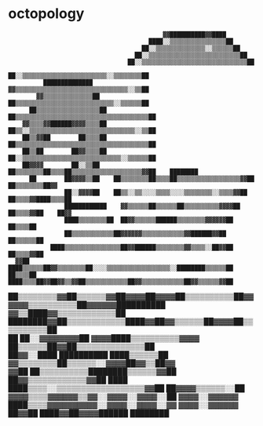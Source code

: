 # octopology

                                                ▓▓██████████▓▓████                            
                                            ████░░▒▒▒▒▒▒▒▒▒▒▒▒▒▒▒▒██                          
                                          ██░░▒▒▒▒▒▒▒▒▒▒▒▒▒▒░░▒▒▒▒▒▒██                        
                                        ██░░▒▒▒▒▒▒▒▒▒▒▒▒▒▒▒▒▒▒▒▒▒▒▒▒▒▒██                      
                                      ██░░▒▒▒▒▒▒▒▒▒▒▒▒▒▒▒▒▒▒▒▒▒▒▒▒▒▒▒▒▒▒██                    
                                    ██░░▒▒▒▒▒▒▒▒▒▒▒▒▒▒▒▒▒▒▒▒▒▒▒▒░░▒▒▒▒▒▒▒▒██                  
              ██████████████        ▓▓▒▒▒▒▒▒▒▒▒▒▒▒▒▒▒▒▒▒▒▒▒▒▒▒▒▒▒▒▒▒▒▒░░▒▒██                  
            ▓▓▒▒▒▒▒▒▒▒▒▒▒▒▒▒██      ██▒▒▒▒▒▒▒▒▒▒▒▒▒▒▒▒▒▒▒▒▒▒▒▒▒▒▒▒░░▒▒▒▒▒▒██                  
          ██▒▒▒▒▒▒▒▒▒▒▒▒▒▒▒▒▒▒██  ██▒▒▒▒▒▒▒▒▒▒▒▒▒▒▒▒▒▒▒▒▒▒▒▒▒▒▒▒▒▒▒▒▒▒▒▒▒▒██                  
        ▓▓▒▒▒▒▓▓██████▓▓▓▓▒▒▒▒██  ██▒▒░░▒▒▒▒▒▒▒▒▒▒▒▒▒▒▒▒▒▒▒▒▒▒▒▒▒▒▒▒▒▒░░▒▒██                  
        ██▒▒▓▓██        ██▒▒▒▒██  ██▒▒▒▒▒▒▒▒▒▒▒▒▒▒▒▒▒▒▒▒▒▒▒▒▒▒▒▒▒▒▒▒▒▒▒▒▒▒██                  
        ██▒▒██        ██▓▓▒▒▒▒██  ██░░▒▒▒▒▒▒▒▒▒▒▒▒▒▒▒▒▒▒▒▒▒▒▒▒▒▒▒▒░░▒▒▒▒▒▒██                  
        ██▓▓▓▓        ██░░▒▒██    ██▒▒▒▒▒▒▒▒██▒▒▒▒██▒▒▒▒▒▒▒▒▒▒▒▒▒▒▒▒▒▒▒▒▓▓██    ████████      
          ██        ██▓▓▓▓▒▒██    ██▒▒▒▒▒▒▒▒██▒▒▒▒██▒▒▒▒▒▒▒▒▒▒▒▒▒▒▒▒▒▒▓▓██    ██▒▒▒▒▒▒▒▒██▓▓  
                    ██░░▓▓▓▓██    ██▒▒░░▒▒░░░░▒▒▒▒░░░░▒▒▒▒▒▒▒▒░░▒▒▒▒▓▓██    ██▒▒▒▒▓▓████▒▒▒▒██
                    ████████████    ▓▓▒▒▒▒▒▒██▒▒▒▒▒▒██▒▒▒▒▒▒▒▒▒▒▓▓▓▓██    ██▒▒▒▒▓▓██    ██▓▓  
                    ████▒▒▒▒▒▒▒▒██  ██▓▓▒▒▒▒▒▒██████▒▒▒▒▒▒▒▒▓▓▓▓▓▓██      ██▒▒▒▒██            
                    ██▒▒▒▒▒▒▒▒▒▒▒▒██▓▓▓▓▓▓▒▒▒▒▒▒▒▒▒▒▒▒▓▓██████▓▓██      ██▒▒▒▒▒▒██            
                ████▒▒▒▒▒▒▒▒▒▒▒▒▒▒▒▒██▓▓██████▒▒▒▒▒▒▒▒▓▓▒▒▒▒░░██▓▓██    ██▒▒▒▒▓▓██            
      ▓▓██      ████▒▒▒▒▒▒██▓▓▒▒▒▒▒▒▒▒██░░░░▒▒▒▒▒▒▒▒▒▒▒▒▒▒▒▒▒▒░░████████▒▒▒▒▒▒██              
    ██▒▒▒▒██    ████▒▒▒▒██▓▓██▓▓▒▒▓▓██▒▒▒▒▒▒▒▒▒▒▒▒██▓▓▒▒▒▒▒▒▒▒▒▒▒▒██▓▓▒▒▒▒▒▒▓▓██              
  ██▒▒▒▒▒▒▒▒▓▓██▒▒▒▒▒▒▓▓██▓▓▓▓██▓▓▓▓██▒▒▒▒▒▒▒▒▒▒██▓▓▓▓▓▓▒▒▒▒▒▒▒▒▒▒██▓▓▓▓▓▓██████████          
▓▓▒▒████▓▓▒▒▒▒▒▒▒▒▒▒▒▒██  ████████▓▓██▒▒▒▒▒▒▒▒▒▒▒▒████▓▓██▓▓▒▒▒▒▒▒██▓▓▓▓██▒▒▒▒▒▒▒▒▒▒██        
  ██    ██░░▓▓▓▓▓▓▓▓██            ▓▓▓▓████▒▒▒▒▒▒▒▒▒▒▓▓▓▓  ██▒▒▒▒▒▒██▓▓██▒▒▒▒▒▒▒▒▒▒▒▒▒▒██      
          ██▓▓░░████      ██████████      ████▒▒▒▒▒▒██    ▓▓▒▒▒▒▒▒▒▒██▒▒▒▒▒▒░░▓▓▓▓██▓▓▒▒██▓▓  
            ▓▓██        ██▒▒▒▒▒▒▒▒▒▒████████▒▒▒▒▒▒▓▓██    ██▓▓▒▒▒▒▒▒▒▒▒▒▒▒▓▓██      ████      
                    ████▒▒▒▒░░▒▒▒▒▒▒▒▒▒▒▒▒▒▒▒▒▒▒▓▓██        ██▓▓▓▓▒▒▒▒▒▒░░██                  
                ▓▓▓▓▒▒▒▒▓▓▓▓▓▓▒▒▓▓░░▓▓▓▓░░▓▓▓▓░░██            ▓▓▓▓░░▓▓▓▓▓▓                    
                ████▒▒▒▒▓▓▓▓▓▓▓▓▓▓░░▓▓▓▓░░▓▓▓▓░░▓▓            ▓▓▓▓░░▓▓▓▓▓▓                    
                    ██▓▓██    ████▓▓██▓▓▓▓██████                ████████                      
